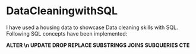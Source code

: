 # DataCleaningwithSQL

I have used a housing data to showcase Data cleaning skills with SQL.
Following SQL concepts have been implemented:

**ALTER \n 
UPDATE
DROP
REPLACE
SUBSTRINGS
JOINS
SUBQUERIES
CTE**

